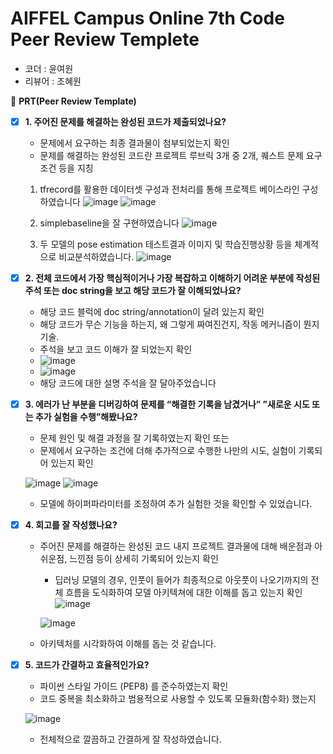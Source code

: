 # AIFFEL Campus Online 7th Code Peer Review Templete

- 코더 : 윤여원
- 리뷰어 : 조혜원



🔑 **PRT(Peer Review Template)**

- [x]  **1. 주어진 문제를 해결하는 완성된 코드가 제출되었나요?** 
    - 문제에서 요구하는 최종 결과물이 첨부되었는지 확인
    - 문제를 해결하는 완성된 코드란 프로젝트 루브릭 3개 중 2개, 
    퀘스트 문제 요구조건 등을 지칭
    1. tfrecord를 활용한 데이터셋 구성과 전처리를 통해 프로젝트 베이스라인 구성하였습니다
    ![image](https://github.com/dudnjsckrgo/aiffel_quest/assets/123945441/3888911e-7046-4f1a-bd19-33b9c0ad347a)
    ![image](https://github.com/dudnjsckrgo/aiffel_quest/assets/123945441/4412083e-cec6-46fd-9cc1-5a38adee7d3a)

    2. simplebaseline을 잘 구현하였습니다
    ![image](https://github.com/dudnjsckrgo/aiffel_quest/assets/123945441/0eddc46a-eb5b-413d-8a09-4a44534dc391)

    3. 두 모델의 pose estimation 테스트결과 이미지 및 학습진행상황 등을 체계적으로 비교분석하였습니다.
    ![image](https://github.com/dudnjsckrgo/aiffel_quest/assets/123945441/11311fbe-86af-4f32-8bf5-a69e3125b30f)




- [x]  **2. 전체 코드에서 가장 핵심적이거나 가장 복잡하고 이해하기 어려운 부분에 작성된 
주석 또는 doc string을 보고 해당 코드가 잘 이해되었나요?** 
    - 해당 코드 블럭에 doc string/annotation이 달려 있는지 확인
    - 해당 코드가 무슨 기능을 하는지, 왜 그렇게 짜여진건지, 작동 메커니즘이 뭔지 기술.
    - 주석을 보고 코드 이해가 잘 되었는지 확인
    - ![image](https://github.com/dudnjsckrgo/aiffel_quest/assets/123945441/be3e2364-ff39-4f4f-a5f9-a934e0b8bb08)
    - ![image](https://github.com/dudnjsckrgo/aiffel_quest/assets/123945441/5978922e-0300-4891-883c-c0fcb285c260)
    - 해당 코드에 대한 설명 주석을 잘 달아주었습니다


 
- [x]  **3. 에러가 난 부분을 디버깅하여 문제를 “해결한 기록을 남겼거나” 
”새로운 시도 또는 추가 실험을 수행”해봤나요?** 
    - 문제 원인 및 해결 과정을 잘 기록하였는지 확인 또는
    - 문제에서 요구하는 조건에 더해 추가적으로 수행한 나만의 시도, 
    실험이 기록되어 있는지 확인

    ![image](https://github.com/dudnjsckrgo/aiffel_quest/assets/123945441/2bf05b77-f5fe-4661-be4b-b0810faf67c2)
    ![image](https://github.com/dudnjsckrgo/aiffel_quest/assets/123945441/61e91518-dc2d-4925-8d65-0b1ff1fa583b)
    - 모델에 하이퍼파라미터를 조정하여 추가 실험한 것을 확인할 수 있었습니다.



- [x]  **4. 회고를 잘 작성했나요?** 
    - 주어진 문제를 해결하는 완성된 코드 내지 프로젝트 결과물에 대해
    배운점과 아쉬운점, 느낀점 등이 상세히 기록되어 있는지 확인
        - 딥러닝 모델의 경우,
        인풋이 들어가 최종적으로 아웃풋이 나오기까지의 전체 흐름을 도식화하여 
        모델 아키텍쳐에 대한 이해를 돕고 있는지 확인<br>
        ![image](https://github.com/dudnjsckrgo/aiffel_quest/assets/123945441/50e71daa-c355-4178-a59d-4f0c2d1abae4)
      
      ![image](https://github.com/dudnjsckrgo/aiffel_quest/assets/123945441/8f346eb8-f278-4d8a-8f75-7419404510d5)
    - 아키텍처를 시각화하여 이해를 돕는 것 같습니다.
      


- [x]  **5. 코드가 간결하고 효율적인가요?** 
    - 파이썬 스타일 가이드 (PEP8) 를 준수하였는지 확인
    - 코드 중복을 최소화하고 범용적으로 사용할 수 있도록 모듈화(함수화) 했는지

    ![image](https://github.com/dudnjsckrgo/aiffel_quest/assets/123945441/ac764e16-0c3d-496e-bcb2-b5dc14a26cfb)
    - 전체적으로 깔끔하고 간결하게 잘 작성하였습니다.
